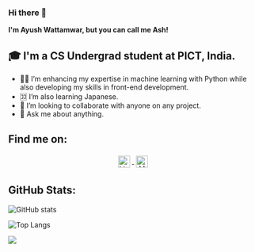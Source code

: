 ### Hi there 👋 

**I'm Ayush Wattamwar, but you can call me Ash!**



## 🎓 I'm a CS Undergrad student at PICT, India.

- 🧑‍💻 I’m enhancing my expertise in machine learning with Python while also developing my skills in front-end development.
- 🈁 I’m also learning Japanese. 
- 👯 I’m looking to collaborate with anyone on any project.
- 💬 Ask me about anything.

## Find me on:
<!--
[<img align="left" alt="AshWatts | LinkedIn" width="4px" src="https://cdn.jsdelivr.net/npm/simple-icons@v3/icons/linkedin.svg" />][linkedin]
[<img align="left" alt="AshWatts | Mail" width="4px" src="https://cdn.jsdelivr.net/npm/simple-icons@v3/icons/gmail.svg" />][mail]
-->

<p align="center">
  <a href="https://www.linkedin.com/in/ayush-wattamwar-32534524b/" target="_blank" rel="noopener noreferrer">
    <img src="https://cdn-icons-png.flaticon.com/512/174/174857.png" alt="LinkedIn" width="24" height="24" style="vertical-align:middle; margin:4px;">
  </a>
  <a href="mailto:ayushwattamwar27@gmail.com">
    <img src="https://cdn-icons-png.flaticon.com/512/732/732200.png" alt="Mail" width="24" height="24" style="vertical-align:middle; margin:4px;">
  </a>
</p>

## GitHub Stats:
![GitHub stats](https://github-readme-stats.vercel.app/api?username=AshWatts&show_icons=true&theme=midnight-purple)


![Top Langs](https://github-readme-stats.vercel.app/api/top-langs/?username=AshWatts&theme=midnight-purple)

![](https://visitor-badge.laobi.icu/badge?page_id=AshWattsAshWatts)

